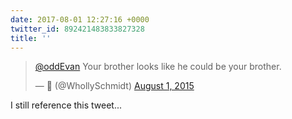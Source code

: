 ```yaml
---
date: 2017-08-01 12:27:16 +0000
twitter_id: 892421483833827328
title: ''
---
```


<blockquote class="twitter-tweet"><p lang="en" dir="ltr"><a href="https://twitter.com/oddEvan?ref_src=twsrc%5Etfw">@oddEvan</a> Your brother looks like he could be your brother.</p>&mdash; 🤧 (@WhollySchmidt) <a href="https://twitter.com/WhollySchmidt/status/627627927233003521?ref_src=twsrc%5Etfw">August 1, 2015</a></blockquote>
<script async src="https://platform.twitter.com/widgets.js" charset="utf-8"></script>

I still reference this tweet...
